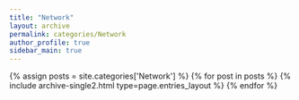 ```yaml
---
title: "Network"
layout: archive
permalink: categories/Network
author_profile: true
sidebar_main: true
---
```



{% assign posts = site.categories['Network'] %}
{% for post in posts %} {% include archive-single2.html type=page.entries_layout %} {% endfor %}